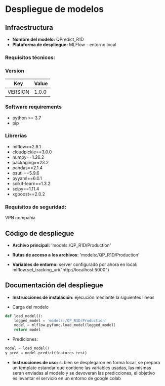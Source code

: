 # Despliegue de modelos

## Infraestructura

- **Nombre del modelo:** QPredict_R1D
- **Plataforma de despliegue:** MLFlow - entorno local

### Requisitos técnicos:

### Version
| Key     | Value |
|---------|-------|
| VERSION | 1.0.0 |

### Software requirements
- python >= 3.7
- pip

### Librerias
- mlflow==2.9.1
- cloudpickle==3.0.0
- numpy==1.26.2
- packaging==23.2
- pandas==2.1.4
- psutil==5.9.6
- pyyaml==6.0.1
- scikit-learn==1.3.2
- scipy==1.11.4
- xgboost==2.0.2


### Requisitos de seguridad:
VPN compañia



## Código de despliegue

- **Archivo principal:** 'models:/QP_R1D/Production'

- **Rutas de acceso a los archivos:**  'models:/QP_R1D/Production'

- **Variables de entorno:** server configurado por ahora en local: mlflow.set_tracking_uri("http://localhost:5000")

## Documentación del despliegue

- **Instrucciones de instalación:** ejecución mediante la siguientes lineas

- Carga del modelo
```python
def load_model():    
    logged_model = 'models:/QP_R1D/Production'
    model = mlflow.pyfunc.load_model(logged_model)
    return model
```
- Prediciones:

```python
model = load_model()
y_pred = model.predict(features_test)
```

- **Instrucciones de uso:** si bien se desplegaron en forma local, se prepara un template estandar que contiene las variables usadas, las mismas seran enviadas al modelo y se devoveran las predicciones, el objetivo es levantar el servicio en un entorno de google colab

